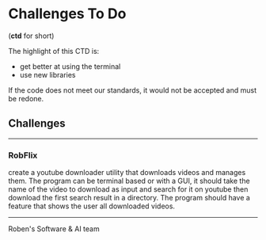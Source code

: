 # Challenges To Do
(**ctd** for short)

The highlight of this CTD is:
- get better at using the terminal
- use new libraries

If the code does not meet our standards, it would not be accepted and must be redone.

## Challenges
---

### RobFlix

create a youtube downloader utility that downloads videos and manages them.
The program can be terminal based or with a GUI, it should take the name of the video to download as input and search for it on youtube then download the first search result in a directory.
The program should have a feature that shows the user all downloaded videos.


---
Roben's Software & AI team 